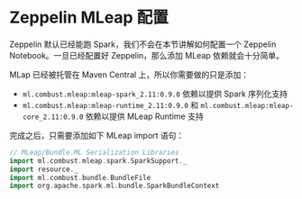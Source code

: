 # Zeppelin MLeap 配置

Zeppelin 默认已经能跑 Spark，我们不会在本节讲解如何配置一个 Zeppelin Notebook。一旦已经配置好 Zeppelin，那么添加 MLeap 依赖就会十分简单。

MLap 已经被托管在 Maven Central 上，所以你需要做的只是添加：

* `ml.combust.mleap:mleap-spark_2.11:0.9.0` 依赖以提供 Spark 序列化支持
* `ml.combust.mleap:mleap-runtime_2.11:0.9.0` 和 `ml.combust.mleap:mleap-core_2.11:0.9.0` 依赖以提供 MLeap Runtime 支持

完成之后，只需要添加如下 MLeap import 语句：

```scala
// MLeap/Bundle.ML Serialization Libraries
import ml.combust.mleap.spark.SparkSupport._
import resource._
import ml.combust.bundle.BundleFile
import org.apache.spark.ml.bundle.SparkBundleContext
```
